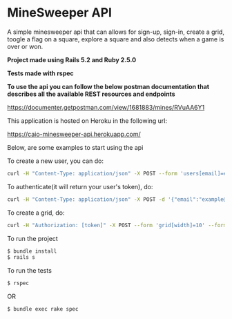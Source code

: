 # MineSweeper API

A simple minesweeper api that can allows for sign-up, sign-in, create a grid, toogle a flag on a square, explore a square and also detects when a game is over or won.

**Project made using Rails 5.2 and Ruby 2.5.0**

**Tests made with rspec**

**To use the api you can follow the below postman documentation that describes all the available REST resources and endpoints**

https://documenter.getpostman.com/view/1681883/mines/RVuAA6Y1

This application is hosted on Heroku in the following url:

https://caio-minesweeper-api.herokuapp.com/

Below, are some examples to start using the api

To create a new user, you can do:

```sh
curl -H "Content-Type: application/json" -X POST --form 'users[email]=example@mail.com' --form 'users[name]=Example User' --form 'users[password]=1q2w3e4r5t' https://caio-minesweeper-api.herokuapp.com/users
```

To authenticate(it will return your user's token), do:

```sh
curl -H "Content-Type: application/json" -X POST -d '{"email":"example@mail.com", "password":"asdfasdf"}' https://caio-minesweeper-api.herokuapp.com/authenticate
```

To create a grid, do:

```sh
curl -H "Authorization: [token]" -X POST --form 'grid[width]=10' --form 'grid[height]=10' --form 'grid[number_of_mines]=10' https://caio-minesweeper-api.herokuapp.com/grids
```

To run the project

```sh
$ bundle install
$ rails s
```

To run the tests

```sh
$ rspec
```

OR

```sh
$ bundle exec rake spec
```
